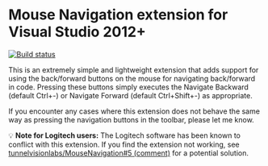 # Mouse Navigation extension for Visual Studio 2012+

[![Build status](https://ci.appveyor.com/api/projects/status/ydlc2uc5d9sxwwql/branch/master?svg=true)](https://ci.appveyor.com/project/sharwell/mousenavigation/branch/master)

This is an extremely simple and lightweight extension that adds support for using the back/forward buttons on the mouse for navigating back/forward in code. Pressing these buttons simply executes the Navigate Backward (default Ctrl+-) or Navigate Forward (default Ctrl+Shift+-) as appropriate.

If you encounter any cases where this extension does not behave the same way as pressing the navigation buttons in the toolbar, please let me know.

:bulb: **Note for Logitech users:** The Logitech software has been known to conflict with this extension. If you find the extension not working, see [tunnelvisionlabs/MouseNavigation#5 (comment)](https://github.com/tunnelvisionlabs/MouseNavigation/issues/5#issuecomment-240459593) for a potential solution.
